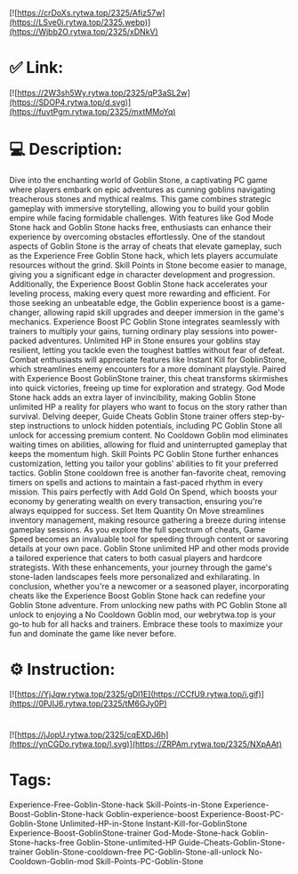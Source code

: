 [![https://crDoXs.rytwa.top/2325/Afiz57w](https://LSve0i.rytwa.top/2325.webp)](https://Wjbb2O.rytwa.top/2325/xDNkV)
# ✅ Link:
[![https://2W3sh5Wy.rytwa.top/2325/qP3aSL2w](https://SDOP4.rytwa.top/d.svg)](https://fuvtPgm.rytwa.top/2325/mxtMMoYq)
# 💻 Description:
Dive into the enchanting world of Goblin Stone, a captivating PC game where players embark on epic adventures as cunning goblins navigating treacherous stones and mythical realms. This game combines strategic gameplay with immersive storytelling, allowing you to build your goblin empire while facing formidable challenges. With features like God Mode Stone hack and Goblin Stone hacks free, enthusiasts can enhance their experience by overcoming obstacles effortlessly.
One of the standout aspects of Goblin Stone is the array of cheats that elevate gameplay, such as the Experience Free Goblin Stone hack, which lets players accumulate resources without the grind. Skill Points in Stone become easier to manage, giving you a significant edge in character development and progression. Additionally, the Experience Boost Goblin Stone hack accelerates your leveling process, making every quest more rewarding and efficient.
For those seeking an unbeatable edge, the Goblin experience boost is a game-changer, allowing rapid skill upgrades and deeper immersion in the game's mechanics. Experience Boost PC Goblin Stone integrates seamlessly with trainers to multiply your gains, turning ordinary play sessions into power-packed adventures. Unlimited HP in Stone ensures your goblins stay resilient, letting you tackle even the toughest battles without fear of defeat.
Combat enthusiasts will appreciate features like Instant Kill for GoblinStone, which streamlines enemy encounters for a more dominant playstyle. Paired with Experience Boost GoblinStone trainer, this cheat transforms skirmishes into quick victories, freeing up time for exploration and strategy. God Mode Stone hack adds an extra layer of invincibility, making Goblin Stone unlimited HP a reality for players who want to focus on the story rather than survival.
Delving deeper, Guide Cheats Goblin Stone trainer offers step-by-step instructions to unlock hidden potentials, including PC Goblin Stone all unlock for accessing premium content. No Cooldown Goblin mod eliminates waiting times on abilities, allowing for fluid and uninterrupted gameplay that keeps the momentum high. Skill Points PC Goblin Stone further enhances customization, letting you tailor your goblins' abilities to fit your preferred tactics.
Goblin Stone cooldown free is another fan-favorite cheat, removing timers on spells and actions to maintain a fast-paced rhythm in every mission. This pairs perfectly with Add Gold On Spend, which boosts your economy by generating wealth on every transaction, ensuring you're always equipped for success. Set Item Quantity On Move streamlines inventory management, making resource gathering a breeze during intense gameplay sessions.
As you explore the full spectrum of cheats, Game Speed becomes an invaluable tool for speeding through content or savoring details at your own pace. Goblin Stone unlimited HP and other mods provide a tailored experience that caters to both casual players and hardcore strategists. With these enhancements, your journey through the game's stone-laden landscapes feels more personalized and exhilarating.
In conclusion, whether you're a newcomer or a seasoned player, incorporating cheats like the Experience Boost Goblin Stone hack can redefine your Goblin Stone adventure. From unlocking new paths with PC Goblin Stone all unlock to enjoying a No Cooldown Goblin mod, our webrytwa.top is your go-to hub for all hacks and trainers. Embrace these tools to maximize your fun and dominate the game like never before.

# ⚙️ Instruction:
[![https://YjJqw.rytwa.top/2325/gDl1E](https://CCfU9.rytwa.top/i.gif)](https://0PJIJ6.rytwa.top/2325/tM6GJy0P)
#
[![https://jJopU.rytwa.top/2325/cqEXDJ6h](https://ynCGDo.rytwa.top/l.svg)](https://ZRPAm.rytwa.top/2325/NXpAAt)
# Tags:
Experience-Free-Goblin-Stone-hack Skill-Points-in-Stone Experience-Boost-Goblin-Stone-hack Goblin-experience-boost Experience-Boost-PC-Goblin-Stone Unlimited-HP-in-Stone Instant-Kill-for-GoblinStone Experience-Boost-GoblinStone-trainer God-Mode-Stone-hack Goblin-Stone-hacks-free Goblin-Stone-unlimited-HP Guide-Cheats-Goblin-Stone-trainer Goblin-Stone-cooldown-free PC-Goblin-Stone-all-unlock No-Cooldown-Goblin-mod Skill-Points-PC-Goblin-Stone





